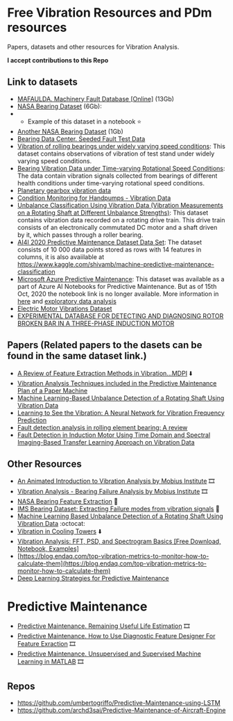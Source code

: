 # Free Vibration Resources and PDm resources
Papers, datasets and other resources for Vibration Analysis.

**I accept contributions to this Repo**

## Link to datasets

- [MAFAULDA. Machinery Fault Database [Online]](http://www02.smt.ufrj.br/~offshore/mfs/page_01.html) (13Gb)
- [NASA Bearing Dataset](https://www.kaggle.com/vinayak123tyagi/bearing-dataset) (6Gb):
- - Example of this dataset in a notebook ⭐
- [Another NASA Bearing Dataset](https://ti.arc.nasa.gov/tech/dash/groups/pcoe/prognostic-data-repository/) (1Gb)
- [Bearing Data Center. Seeded Fault Test Data](https://csegroups.case.edu/bearingdatacenter/pages/download-data-file)
- [Vibration of rolling bearings under widely varying speed conditions](https://data.mendeley.com/datasets/6k6fbzc6vv/1]): This dataset contains observations of vibration of test stand under widely varying speed conditions.
- [Bearing Vibration Data under Time-varying Rotational Speed Conditions](https://data.mendeley.com/datasets/v43hmbwxpm/1): The data contain vibration signals collected from bearings of different health conditions under time-varying rotational speed conditions. 
- [Planetary gearbox vibration data](https://researchdata.up.ac.za/articles/dataset/Planetary_gearbox_vibration_data/13476525)
- [Condition Monitoring for Handpumps - Vibration Data](https://ieee-dataport.org/open-access/condition-monitoring-handpumps-vibration-data)
- [Unbalance Classification Using Vibration Data (Vibration Measurements on a Rotating Shaft at Different Unbalance Strengths)](https://paperswithcode.com/dataset/unbalance-classification-using-vibration-data): This dataset contains vibration data recorded on a rotating drive train. This drive train consists of an electronically commutated DC motor and a shaft driven by it, which passes through a roller bearing.
- [AI4I 2020 Predictive Maintenance Dataset Data Set](https://archive.ics.uci.edu/ml/datasets/AI4I+2020+Predictive+Maintenance+Dataset): The dataset consists of 10 000 data points stored as rows with 14 features in columns, it is also avaiilable at https://www.kaggle.com/shivamb/machine-predictive-maintenance-classification
- [Microsoft Azure Predictive Maintenance](https://www.kaggle.com/arnabbiswas1/microsoft-azure-predictive-maintenance): This dataset was available as a part of Azure AI Notebooks for Predictive Maintenance. But as of 15th Oct, 2020 the notebook link is no longer available. More information in [here](https://www.kaggle.com/arnabbiswas1/microsoft-azure-predictive-maintenance) and [exploratory data analysis](https://www.kaggle.com/arnabbiswas1/predictive-maintenance-exploratory-data-analysis)
- [Electric Motor Vibrations Dataset](https://zenodo.org/record/6473455)
- [EXPERIMENTAL DATABASE FOR DETECTING AND DIAGNOSING ROTOR BROKEN BAR IN A THREE-PHASE INDUCTION MOTOR](https://ieee-dataport.org/open-access/experimental-database-detecting-and-diagnosing-rotor-broken-bar-three-phase-induction)

## Papers (Related papers to the dasets can be found in the same dataset link.)
- [A Review of Feature Extraction Methods in Vibration...MDPI](https://www.mdpi.com/2075-1702/5/4/21/pdf#:~:text=In%20particular%2C%20skewness%20is%20used,a%20skewness%20value%20of%20zero.) ⬇️
- [Vibration Analysis Techniques included in the Predictive Maintenance Plan of a Paper Machine](https://academica-e.unavarra.es/xmlui/bitstream/2454/33716/1/TFG_IbarrolaGutierrez_Paula.pdf)
- [Machine Learning-Based Unbalance Detection of a Rotating Shaft Using Vibration Data](https://arxiv.org/pdf/2005.12742v3.pdf)
- [Learning to See the Vibration: A Neural Network for Vibration Frequency Prediction](https://www.mdpi.com/1424-8220/18/8/2530)
- [Fault detection analysis in rolling element bearing: A review](https://www.sciencedirect.com/science/article/pii/S221478531730250X)
- [Fault Detection in Induction Motor Using Time Domain and Spectral Imaging-Based Transfer Learning Approach on Vibration Data](https://www.mdpi.com/1424-8220/22/21/8210)

## Other Resources
- [An Animated Introduction to Vibration Analysis by Mobius Institute](https://www.youtube.com/watch?v=Vj1xmze3GlE&ab_channel=MobiusInstitute) :film_strip:
- [Vibration Analysis - Bearing Failure Analysis by Mobius Institute](https://www.youtube.com/watch?v=dEn2Qvh_qjc&list=RDCMUCPGma5yqgDzxwdhBw77OweA&index=2&ab_channel=MobiusInstitute) :film_strip:
- [NASA Bearing Feature Extraction](https://www.kaggle.com/yasirabd/nasa-bearing-feature-extraction) 📓
- [IMS Bearing Dataset: Extracting Failure modes from vibration signals](http://mkalikatzarakis.eu/wp-content/uploads/2018/12/IMS_dset.html) 📓
- [Machine Learning Based Unbalance Detection of a Rotating Shaft Using Vibration Data](https://github.com/deepinsights-analytica/ieee-etfa2020-paper) :octocat:
- [Vibration in Cooling Towers](http://www.vibration.org/Presentation/Vibration%20Of%20Cooling%20Tower%20Fans%202015,%20Part%201.pdf) ⬇️
- [Vibration Analysis: FFT, PSD, and Spectrogram Basics [Free Download, Notebook, Examples]](https://blog.endaq.com/vibration-analysis-fft-psd-and-spectrogram)
- [https://blog.endaq.com/top-vibration-metrics-to-monitor-how-to-calculate-them](https://blog.endaq.com/top-vibration-metrics-to-monitor-how-to-calculate-them)
- [Deep Learning Strategies for Predictive Maintenance](https://medium.com/@albertomoccardi/deep-learning-strategies-for-predictive-maintenance-9f1f40d8958a)

# Predictive Maintenance
- [Predictive Maintenance. Remaining Useful Life Estimation](https://www.youtube.com/watch?v=Dd_4rbWYgI4&ab_channel=MATLAB) :film_strip:
- [Predictive Maintenance. How to Use Diagnostic Feature Designer For Feature Exraction](https://www.youtube.com/watch?v=oDd7aEmRNpI&ab_channel=MATLAB) :film_strip:
- [Predictive Maintenance. Unsupervised and Supervised Machine Learning in MATLAB](https://www.youtube.com/watch?v=AS0H43hMoWM&ab_channel=MATLAB) :film_strip:

## Repos
- https://github.com/umbertogriffo/Predictive-Maintenance-using-LSTM
- https://github.com/archd3sai/Predictive-Maintenance-of-Aircraft-Engine
